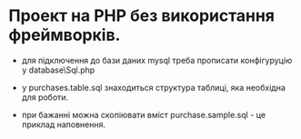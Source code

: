 # Проект на PHP без використання фреймворків.

- для підключення до бази даних mysql треба прописати конфігуруцію у database\Sql.php

- у purchases.table.sql знаходиться структура таблиці, яка необхідна для роботи.

- при бажанні можна скопіювати вміст purchase.sample.sql - це приклад наповнення.